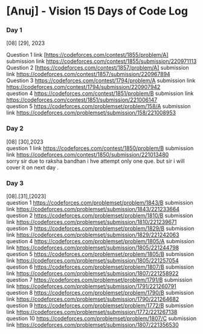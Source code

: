 # [Anuj] - Vision 15 Days of Code Log
### Day 1
[08] [29], 2023

Question 1 link [https://codeforces.com/contest/1855/problem/A] submission link   https://codeforces.com/contest/1855/submission/220971113
<br>
Question 2 [https://codeforces.com/contest/1857/problem/A]  submission link   https://codeforces.com/contest/1857/submission/220967894
<br>
Question 3 https://codeforces.com/contest/1794/problem/A  submission link   https://codeforces.com/contest/1794/submission/220907942
<br>
question 4  https://codeforces.com/contest/1851/problem/B   submission link   https://codeforces.com/contest/1851/submission/221006147
<br>
question 5 https://codeforces.com/problemset/problem/158/A  submission link   https://codeforces.com/problemset/submission/158/221008953

### Day 2
[08] [30],2023
<br>
question 1 link https://codeforces.com/contest/1850/problem/B  submission link   https://codeforces.com/contest/1850/submission/221013480
<br>
sorry sir due to raksha bandhan i hve  attempt only one que. but sir i will cover it on next day .

### Day 3
[08].[31],[2023]
<br>
question 1  https://codeforces.com/problemset/problem/1843/B   submission link   https://codeforces.com/problemset/submission/1843/221233664
question 2  https://codeforces.com/problemset/problem/1810/B   submission link   https://codeforces.com/problemset/submission/1810/221239671
question 3  https://codeforces.com/problemset/problem/1829/B   submission link   https://codeforces.com/problemset/submission/1829/221242063
question 4  https://codeforces.com/problemset/problem/1805/A   submission link   https://codeforces.com/problemset/submission/1805/221244798
question 5  https://codeforces.com/problemset/problem/1805/B   submission link   https://codeforces.com/problemset/submission/1805/221257054
question 6  https://codeforces.com/problemset/problem/1807/B   submission link   https://codeforces.com/problemset/submission/1807/221258922
question 7  https://codeforces.com/problemset/problem/1791/B   submission link   https://codeforces.com/problemset/submission/1791/221260791
question 8  https://codeforces.com/problemset/problem/1790/B   submission link   https://codeforces.com/problemset/submission/1790/221264682
question 9  https://codeforces.com/problemset/problem/1772/B   submission link   https://codeforces.com/problemset/submission/1772/221267138
question 10 https://codeforces.com/problemset/problem/1807/C   submission link   https://codeforces.com/problemset/submission/1807/221356530
